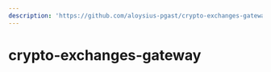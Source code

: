 ```yaml
---
description: 'https://github.com/aloysius-pgast/crypto-exchanges-gateway'
---
```


# crypto-exchanges-gateway

